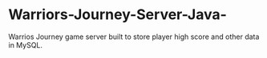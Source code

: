 Warriors-Journey-Server-Java-
=============================

Warrios Journey game server built to store player high score and other data in MySQL. 
